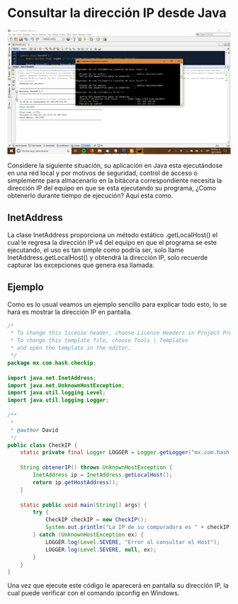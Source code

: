 # Consultar la dirección IP desde Java
![Consultamos la IP desde Java](checkip.png "Consultamos la IP desde Java")

Considere la siguiente situación, su aplicación en Java esta ejecutándose en una
 red local y por motivos de seguridad, control de acceso o simplemente para 
almacenarlo en la bitácora correspondiente necesita la dirección IP del equipo 
en que se esta ejecutando su programa, ¿Como obtenerlo durante tiempo de 
ejecución? Aquí esta como.


## InetAddress
La clase InetAddress proporciona un método estático .getLocalHost() el cual le 
regresa la dirección IP v4 del equipo en que el programa se este ejecutando, el 
uso es tan simple como podría ser, solo llame InetAddress.getLocalHost() y 
obtendrá la dirección IP, solo recuerde capturar las excepciones que genera esa 
llamada.

## Ejemplo
Como es lo usual veamos un ejemplo sencillo para explicar todo esto, lo se hará 
es mostrar la dirección IP en pantalla.

```java
/*
 * To change this license header, choose License Headers in Project Properties.
 * To change this template file, choose Tools | Templates
 * and open the template in the editor.
 */
package mx.com.hash.checkip;

import java.net.InetAddress;
import java.net.UnknownHostException;
import java.util.logging.Level;
import java.util.logging.Logger;

/**
 *
 * @author David
 */
public class CheckIP {
    static private final Logger LOGGER = Logger.getLogger("mx.com.hash.checkip.CheckIP");

    String obtenerIP() throws UnknownHostException {
        InetAddress ip = InetAddress.getLocalHost();
        return ip.getHostAddress();
    }
    
    static public void main(String[] args) {
        try {
            CheckIP checkIP = new CheckIP();
            System.out.println("La IP de su compuradora es " + checkIP.obtenerIP());
        } catch (UnknownHostException ex) {
            LOGGER.log(Level.SEVERE, "Error al consultar el Host");
            LOGGER.log(Level.SEVERE, null, ex);
        }        
    }    
}
```

Una vez que ejecute este código le aparecerá en pantalla su dirección IP, la 
cual puede verificar con el comando ipconfig en Windows.
